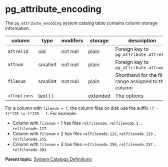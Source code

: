 # pg_attribute_encoding 

The `pg_attribute_encoding` system catalog table contains column storage information.

|column|type|modifers|storage|description|
|------|----|--------|-------|-----------|
|`attrelid`|oid|not null|plain|Foreign key to `pg_attribute.attrelid`|
|`attnum`|smallint|not null|plain|Foreign key to `pg_attribute.attnum`|
|`filenum`|smallint|not null|plain|Shorthand for the file range assigned to the column|
|`attoptions`|text \[ \]| |extended|The options|

For a column with `filenum = f`, the column files on disk use the suffix `(f - 1)*128 to f*128 - 1`. For example:

- Column with `filenum` = 1 has files `relfilenode`, `relfilenode.1` .. `relfilenode.127`.
- Column with `filenum` = 2 has files `relfilenode.128`, `relfilenode.129` .. `relfilenode.255`.
- Column with `filenum` = 3 has files `relfilenode.256`, `relfilenode.257` .. `relfilenode.383`.

**Parent topic:** [System Catalogs Definitions](../system_catalogs/catalog_ref-html.html)

